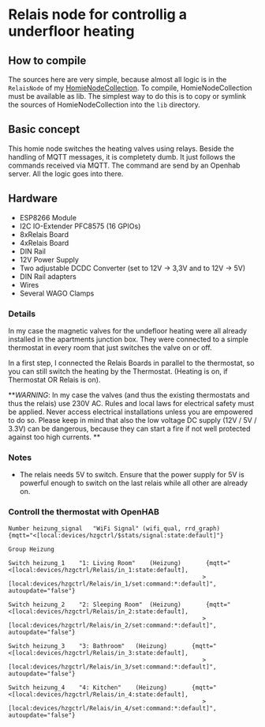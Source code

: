 # Relais node for controllig a underfloor heating

## How to compile
The sources here are very simple, because almost all logic is in the `RelaisǸode` of my [HomieNodeCollection](https://github.com/euphi/HomieNodeCollection). To compile, HomieNodeCollection must be available as lib. The simplest way to do this is to copy or symlink the sources of HomieNodeCollection into the `lib` directory.

## Basic concept

This homie node switches the heating valves using relays. Beside the handling of MQTT messages, it is completety dumb. It just follows the commands received via MQTT.
The command are send by an Openhab server. All the logic goes into there.


## Hardware

* ESP8266 Module
* I2C IO-Extender PFC8575 (16 GPIOs)
* 8xRelais Board
* 4xRelais Board
* DIN Rail
* 12V Power Supply
* Two adjustable DCDC Converter (set to 12V -> 3,3V and to 12V -> 5V)
* DIN Rail adapters
* Wires
* Several WAGO Clamps

### Details
In my case the magnetic valves for the undefloor heating were all already installed in the apartments junction box. They were connected to a simple thermostat in every room that just switches the valve on or off.

In a first step, I connected the Relais Boards in parallel to the thermostat, so you can still switch the heating by the Thermostat. (Heating is on, if Thermostat OR Relais is on).

**_WARNING_: In my case the valves (and thus the existing thermostats and thus the relais) use 230V AC. Rules and local laws for electrical safety must be applied. Never access electrical installations unless you are empowered to do so. Please keep in mind that also the low voltage DC supply (12V / 5V / 3.3V) can be dangerous, because they can start a fire if not well protected against too high currents. **

### Notes
* The relais needs 5V to switch. Ensure that the power supply for 5V is powerful enough to switch on the last relais while all other are already on.


### Controll the thermostat with OpenHAB

```
Number heizung_signal	"WiFi Signal" (wifi_qual, rrd_graph)		{mqtt="<[local:devices/hzgctrl/$stats/signal:state:default]"}

Group Heizung

Switch heizung_1    "1: Living Room"	(Heizung)		{mqtt="<[local:devices/hzgctrl/Relais/in_1:state:default],
													   >[local:devices/hzgctrl/Relais/in_1/set:command:*:default]", autoupdate="false"}

Switch heizung_2    "2: Sleeping Room"	(Heizung)		{mqtt="<[local:devices/hzgctrl/Relais/in_2:state:default],
													   >[local:devices/hzgctrl/Relais/in_2/set:command:*:default]", autoupdate="false"}

Switch heizung_3    "3: Bathroom"	(Heizung)		{mqtt="<[local:devices/hzgctrl/Relais/in_3:state:default],
													   >[local:devices/hzgctrl/Relais/in_3/set:command:*:default]", autoupdate="false"}

Switch heizung_4    "4: Kitchen"	(Heizung)		{mqtt="<[local:devices/hzgctrl/Relais/in_4:state:default],
													   >[local:devices/hzgctrl/Relais/in_4/set:command:*:default]", autoupdate="false"}
```

